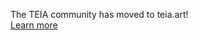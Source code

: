 The TEIA community has moved to teia.art!  
[Learn more](https://blog.teia.art/blog/teia-art-launch-announcement)
